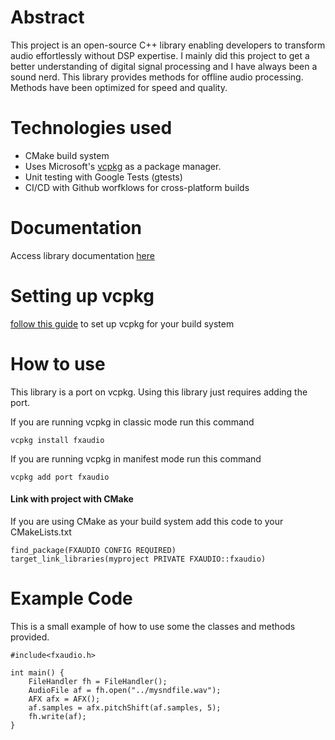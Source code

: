 # Abstract
This project is an open-source C++ library enabling developers to transform audio effortlessly without DSP expertise. I mainly did this project to get a better understanding of digital signal processing and I have always been a sound nerd. This library provides methods for offline audio processing. Methods have been optimized for speed and quality.

# Technologies used
* CMake build system
* Uses Microsoft's [vcpkg](https://github.com/microsoft/vcpkg) as a package manager.
* Unit testing with Google Tests (gtests)
* CI/CD with Github worfklows for cross-platform builds

# Documentation
Access library documentation [here](https://enzomassyle.github.io/AudioFX/index.html)

# Setting up vcpkg
[follow this guide](https://learn.microsoft.com/en-us/vcpkg/get_started/get-started?pivots=shell-bash) to set up vcpkg for your build system
# How to use 
This library is a port on vcpkg. Using this library just requires adding the port.

If you are running vcpkg in classic mode run this command
```Console
vcpkg install fxaudio
```

If you are running vcpkg in manifest mode run this command
```Console
vcpkg add port fxaudio
```

#### Link with project with CMake

If you are using CMake as your build system add this code to your CMakeLists.txt
```Console
find_package(FXAUDIO CONFIG REQUIRED)
target_link_libraries(myproject PRIVATE FXAUDIO::fxaudio)
```
# Example Code
This is a small example of how to use some the classes and methods provided. 
```Console
#include<fxaudio.h>

int main() {
    FileHandler fh = FileHandler();
    AudioFile af = fh.open("../mysndfile.wav");
    AFX afx = AFX();
    af.samples = afx.pitchShift(af.samples, 5);
    fh.write(af);
}
```







<!-- # How to Use
To use this application, put any voice samples in the samples folder. In src/main.cpp, apply audio processing to a given .mp3 or .wav file

First install [libsndfile](https://github.com/libsndfile/libsndfile)
Clone this [FFT Repo](https://github.com/mborgerding/kissfft)

navigate to the build directory 

run `cd build` \
run `cmake ..` \
run `make` 

excecute the `mc` excetuable providing a sound file. Here is provided with an example sound file \
`./mc Diner.wav`

A file titled out.wav will be written to the build directory -->
